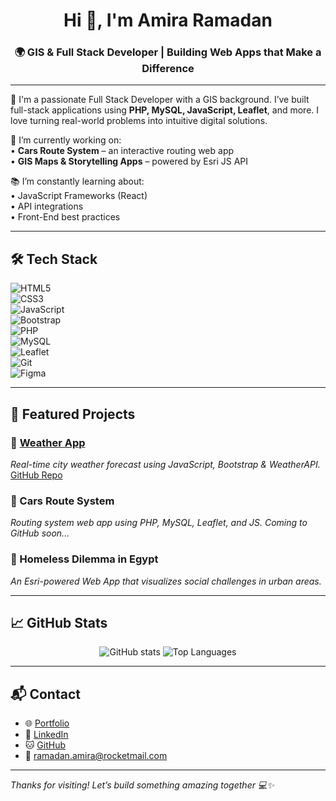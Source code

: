 <h1 align="center">Hi 👋, I'm Amira Ramadan</h1>
<h3 align="center">🌍 GIS & Full Stack Developer | Building Web Apps that Make a Difference</h3>

---

🌟 I'm a passionate Full Stack Developer with a GIS background. I’ve built full-stack applications using **PHP, MySQL, JavaScript, Leaflet**, and more. I love turning real-world problems into intuitive digital solutions.

🔭 I’m currently working on:  
• **Cars Route System** – an interactive routing web app  
• **GIS Maps & Storytelling Apps** – powered by Esri JS API  

📚 I’m constantly learning about:  
• JavaScript Frameworks (React)  
• API integrations  
• Front-End best practices  

---

## 🛠️ Tech Stack

![HTML5](https://img.shields.io/badge/-HTML5-E34F26?logo=html5&logoColor=fff&style=flat)  
![CSS3](https://img.shields.io/badge/-CSS3-1572B6?logo=css3&logoColor=fff&style=flat)  
![JavaScript](https://img.shields.io/badge/-JavaScript-F7DF1E?logo=javascript&logoColor=000&style=flat)  
![Bootstrap](https://img.shields.io/badge/-Bootstrap-563D7C?logo=bootstrap&logoColor=fff&style=flat)  
![PHP](https://img.shields.io/badge/-PHP-777BB4?logo=php&logoColor=fff&style=flat)  
![MySQL](https://img.shields.io/badge/-MySQL-4479A1?logo=mysql&logoColor=fff&style=flat)  
![Leaflet](https://img.shields.io/badge/-Leaflet-199900?logo=leaflet&logoColor=fff&style=flat)  
![Git](https://img.shields.io/badge/-Git-F05032?logo=git&logoColor=fff&style=flat)  
![Figma](https://img.shields.io/badge/-Figma-F24E1E?logo=figma&logoColor=fff&style=flat)

---

## 🚀 Featured Projects

### 🔹 [Weather App](https://amiraram23.github.io/Weather-App/)
*Real-time city weather forecast using JavaScript, Bootstrap & WeatherAPI.*  
[GitHub Repo](https://github.com/amiraram23/Weather-App)

### 🔹 Cars Route System
*Routing system web app using PHP, MySQL, Leaflet, and JS. Coming to GitHub soon...*

### 🔹 Homeless Dilemma in Egypt
*An Esri-powered Web App that visualizes social challenges in urban areas.*

---

## 📈 GitHub Stats

<p align="center">
  <img src="https://github-readme-stats.vercel.app/api?username=amiraram23&show_icons=true&theme=tokyonight" alt="GitHub stats" />
  <img src="https://github-readme-stats.vercel.app/api/top-langs/?username=amiraram23&layout=compact&theme=tokyonight" alt="Top Languages" />
</p>

---

## 📬 Contact

- 🌐 [Portfolio](https://sites.google.com/view/amira-portfolio/home)  
- 💼 [LinkedIn](https://linkedin.com/in/amira-ramadan-gisdeveloper)  
- 🐱 [GitHub](https://github.com/amiraram23)  
- 📧 ramadan.amira@rocketmail.com  

---

*Thanks for visiting! Let’s build something amazing together 💻✨*

